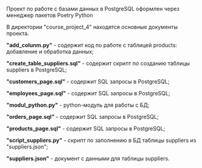 Проект по работе с базами данных в PostgreSQL оформлен через менеджер пакетов Poetry Python

В директории "course_project_4" находятся основные документы проекта.

**"add_colunm.py"** - содержит код по работе с таблицей products: добавление и обработка данных;

**"create_table_suppliers.sql"** - содержит скрипт по созданию таблицы suppliers в PostgreSQL;

**"customers_page.sql"** - содержит SQL запросы в PostgreSQL;

**"employees_page.sql"** - содержит SQL запросы в PostgreSQL;

**"modul_python.py"** - python-модуль для работы с БД;

**"orders_page.sql"** - содержит SQL запросы в PostgreSQL;

**"products_page.sql"** - содержит SQL запросы в PostgreSQL;

**"script_suppliers.py"** - скрипт по заполнению в БД таблицы suppliers из "suppliers.json";

**"suppliers.json"** - документ с данными для таблицы suppliers.